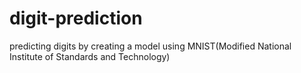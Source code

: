 # digit-prediction
predicting digits by creating a model using MNIST(Modified National Institute of Standards and Technology)
